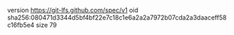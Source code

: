 version https://git-lfs.github.com/spec/v1
oid sha256:080471d3344d5bf4bf22e7c18c1e6a2a2a7972b07cda2a3daaceff58c16fb5e4
size 79
